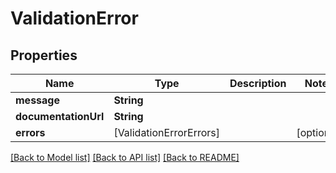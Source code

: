 # ValidationError

## Properties
Name | Type | Description | Notes
------------ | ------------- | ------------- | -------------
**message** | **String** |  | 
**documentationUrl** | **String** |  | 
**errors** | [ValidationErrorErrors] |  | [optional] 

[[Back to Model list]](../README.md#documentation-for-models) [[Back to API list]](../README.md#documentation-for-api-endpoints) [[Back to README]](../README.md)


